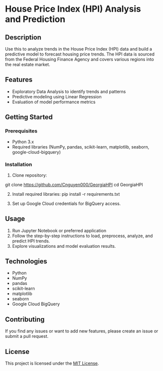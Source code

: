 # House Price Index (HPI) Analysis and Prediction

## Description

Use this to analyze trends in the House Price Index (HPI) data and build a predictive model to forecast housing price trends. The HPI data is sourced from the Federal Housing Finance Agency and covers various regions into the real estate market.

## Features
- Exploratory Data Analysis to identify trends and patterns
- Predictive modeling using Linear Regression
- Evaluation of model performance metrics

## Getting Started

### Prerequisites

- Python 3.x
- Required libraries (NumPy, pandas, scikit-learn, matplotlib, seaborn, google-cloud-bigquery)

### Installation

1. Clone repository:

git clone https://github.com/Cnguyen000/GeorgiaHPI
cd GeorgiaHPI

2. Install required libraries:
pip install -r requirements.txt

3. Set up Google Cloud credentials for BigQuery access.

## Usage

1. Run Jupyter Notebook or preferred application
2. Follow the step-by-step instructions to load, preprocess, analyze, and predict HPI trends.
3. Explore visualizations and model evaluation results.

## Technologies

- Python
- NumPy
- pandas
- scikit-learn
- matplotlib
- seaborn
- Google Cloud BigQuery

## Contributing

If you find any issues or want to add new features, please create an issue or submit a pull request.

## License

This project is licensed under the [MIT License](LICENSE).
